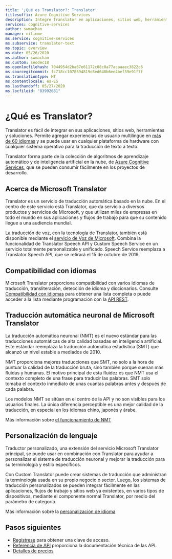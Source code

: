 ```yaml
---
title: '¿Qué es Translator?: Translator'
titlesuffix: Azure Cognitive Services
description: Integre Translator en aplicaciones, sitios web, herramientas u otras soluciones para proporcionar experiencias de usuario en varios idiomas.
services: cognitive-services
author: swmachan
manager: nitinme
ms.service: cognitive-services
ms.subservice: translator-text
ms.topic: overview
ms.date: 05/26/2020
ms.author: swmachan
ms.custom: seodec18
ms.openlocfilehash: 7044954d2ba67e61172c08c0a77acaaaec3822c6
ms.sourcegitcommit: fc718cc1078594819e8ed640b6ee4bef39e91f7f
ms.translationtype: HT
ms.contentlocale: es-ES
ms.lasthandoff: 05/27/2020
ms.locfileid: "83992681"
---
```

# <a name="what-is-the-translator"></a>¿Qué es Translator?

Translator es fácil de integrar en sus aplicaciones, sitios web, herramientas y soluciones. Permite agregar experiencias de usuario multilingüe en [más de 60 idiomas](languages.md) y se puede usar en cualquier plataforma de hardware con cualquier sistema operativo para la traducción de texto a texto.

Translator forma parte de la colección de algoritmos de aprendizaje automático y de inteligencia artificial en la nube, de [Azure Cognitive Services](https://docs.microsoft.com/azure/?pivot=products&panel=ai), que se pueden consumir fácilmente en los proyectos de desarrollo.

## <a name="about-microsoft-translator"></a>Acerca de Microsoft Translator

Translator es un servicio de traducción automática basado en la nube. En el centro de este servicio está Translator, que da servicio a diversos productos y servicios de Microsoft, y que utilizan miles de empresas en todo el mundo en sus aplicaciones y flujos de trabajo para que su contenido llegue a una audiencia mundial.

La traducción de voz, con la tecnología de Translator, también está disponible mediante el [servicio de Voz de Microsoft](https://docs.microsoft.com/azure/cognitive-services/speech-service/). Combina la funcionalidad de Translator Speech API y Custom Speech Service en un servicio totalmente personalizable y unificado. Speech Service reemplaza a Translator Speech API, que se retirará el 15 de octubre de 2019.

## <a name="language-support"></a>Compatibilidad con idiomas

Microsoft Translator proporciona compatibilidad con varios idiomas de traducción, transliteración, detección de idioma y diccionarios. Consulte [Compatibilidad con idiomas](language-support.md) para obtener una lista completa o puede acceder a la lista mediante programación con la [API REST](https://docs.microsoft.com/azure/cognitive-services/translator/reference/v3-0-languages).  

## <a name="microsoft-translator-neural-machine-translation"></a>Traducción automática neuronal de Microsoft Translator

La traducción automática neuronal (NMT) es el nuevo estándar para las traducciones automáticas de alta calidad basadas en inteligencia artificial. Este estándar reemplaza la traducción automática estadística (SMT) que alcanzó un nivel estable a mediados de 2010.

NMT proporciona mejores traducciones que SMT, no solo a la hora de puntuar la calidad de la traducción bruta, sino también porque suenan más fluidas y humanas. El motivo principal de esta fluidez es que NMT usa el contexto completo de una frase para traducir las palabras. SMT solo tomaba el contexto inmediato de unas cuantas palabras antes y después de cada palabra.

Los modelos NMT se sitúan en el centro de la API y no son visibles para los usuarios finales. La única diferencia perceptible es una mejor calidad de la traducción, en especial en los idiomas chino, japonés y árabe.

Más información sobre [el funcionamiento de NMT](https://www.microsoft.com/en-us/translator/mt.aspx#nnt)

## <a name="language-customization"></a>Personalización de lenguaje

Traductor personalizado, una extensión del servicio Microsoft Translator principal, se puede usar en combinación con Translator para ayudar a personalizar el sistema de traducción neuronal y mejorar la traducción para su terminología y estilo específicos.

Con Custom Translator puede crear sistemas de traducción que administran la terminología usada en su propio negocio o sector. Luego, los sistemas de traducción personalizados se pueden integrar fácilmente en las aplicaciones, flujos de trabajo y sitios web ya existentes, en varios tipos de dispositivos, mediante el componente normal Translator, por medio del parámetro de categoría.

Más información sobre la [personalización de idioma](customization.md)

## <a name="next-steps"></a>Pasos siguientes

- [Regístrese](translator-text-how-to-signup.md) para obtener una clave de acceso.
- [Referencia de API](https://docs.microsoft.com/azure/cognitive-services/Translator/reference/v3-0-reference) proporciona la documentación técnica de las API.
- [Detalles de precios](https://azure.microsoft.com/pricing/details/cognitive-services/translator-text-api/)
